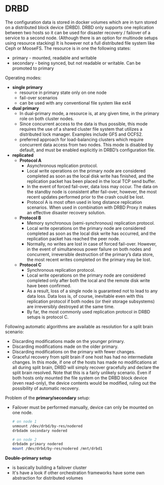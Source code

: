 # DRBD

The configuration data is stored in docker volumes which are in turn stored on a distributed block device (DRBD).
DRBD only supports one replication between two hosts so it can be used for disaster recovery / failover of a service to a second node. (Although there is an option for multinode setups using resource stacking)
It is however not a full distributed file system like Ceph or MooseFS.
The resource is in one the following states:
* primary - mounted, readable and writable
* secondary - being synced, but not readable or writable. Can be promoted to primary

Operating modes:
* **single primary**
  * resource in primary state only on one node
  * fail-over scenarios
  * can be used with any conventional file system like ext4
* **dual primary**
  * In dual-primary mode, a resource is, at any given time, in the primary role on both cluster nodes. 
  * Since concurrent access to the data is thus possible, this mode requires the use of a shared cluster file system that utilizes a distributed lock manager. Examples include GFS and OCFS2.
  * preferred approach for load-balancing clusters which require concurrent data access from two nodes. This mode is disabled by default, and must be enabled explicitly in DRBD’s configuration file.
* **replicated**
  * **Protocol A**
    * Asynchronous replication protocol. 
    * Local write operations on the primary node are considered completed as soon as the local disk write has finished, and the replication packet has been placed in the local TCP send buffer. 
    * In the event of forced fail-over, data loss may occur. The data on the standby node is consistent after fail-over, however, the most recent updates performed prior to the crash could be lost. 
    * Protocol A is most often used in long distance replication scenarios. When used in combination with DRBD Proxy it makes an effective disaster recovery solution.
  * **Protocol B**
    * Memory synchronous (semi-synchronous) replication protocol. 
    * Local write operations on the primary node are considered completed as soon as the local disk write has occurred, and the replication packet has reached the peer node. 
    * Normally, no writes are lost in case of forced fail-over. However, in the event of simultaneous power failure on both nodes and concurrent, irreversible destruction of the primary’s data store, the most recent writes completed on the primary may be lost.
  * **Protocol C**
    * Synchronous replication protocol. 
    * Local write operations on the primary node are considered completed only after both the local and the remote disk write have been confirmed. 
    * As a result, loss of a single node is guaranteed not to lead to any data loss. Data loss is, of course, inevitable even with this replication protocol if both nodes (or their storage subsystems) are irreversibly destroyed at the same time.
    * By far, the most commonly used replication protocol in DRBD setups is protocol C.

Following automatic algorithms are available as resolution for a split brain scenario:
* Discarding modifications made on the younger primary. 
* Discarding modifications made on the older primary. 
* Discarding modifications on the primary with fewer changes. 
* Graceful recovery from split brain if one host has had no intermediate changes. In this mode, if one of the hosts has made no modifications at all during split brain, DRBD will simply recover gracefully and declare the split brain resolved. Note that this is a fairly unlikely scenario. Even if both hosts only mounted the file system on the DRBD block device (even read-only), the device contents would be modified, ruling out the possibility of automatic recovery.

Problem of the **primary/secondary** setup:
* Failover must be performed manually, device can only be mounted on one node.
  ```bash
  # on node 1
  unmount /dev/drbd/by-res/nodered
  drbdadm secondary nodered

  # on node 2
  drbdadm primary nodered
  mount /dev/drbd/by-res/nodered /mnt/drbd1
  ```

**Double-primary setup**
* is basically building a failover cluster
* lt's have a look if other orchestration frameworks have some own abstraction for distributed volumes